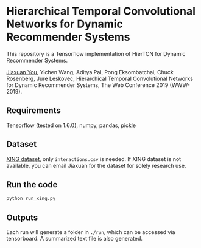 # Hierarchical Temporal Convolutional Networks for Dynamic Recommender Systems
This repository is a Tensorflow implementation of HierTCN for Dynamic Recommender Systems.

[Jiaxuan You](https://cs.stanford.edu/~jiaxuan/), Yichen Wang, Aditya Pal, Pong Eksombatchai, Chuck Rosenberg, Jure Leskovec, Hierarchical Temporal Convolutional Networks for Dynamic Recommender Systems, The Web Conference 2019 (WWW-2019).

## Requirements
Tensorflow (tested on 1.6.0), numpy, pandas, pickle


## Dataset
[XING dataset](http://2016.recsyschallenge.com/), only `interactions.csv` is needed.
If XING dataset is not available, you can email Jiaxuan for the dataset for solely research use.

## Run the code
```bash
python run_xing.py
```

## Outputs
Each run will generate a folder in `./run`, which can be accessed via tensorboard. A summarized text file is also generated.